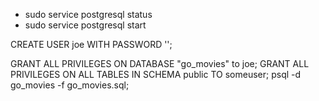 - sudo service postgresql status
- sudo service postgresql start

CREATE USER joe WITH PASSWORD '';

GRANT ALL PRIVILEGES ON DATABASE "go_movies" to joe;
GRANT ALL PRIVILEGES ON ALL TABLES IN SCHEMA public TO someuser;
psql -d go_movies -f go_movies.sql;
